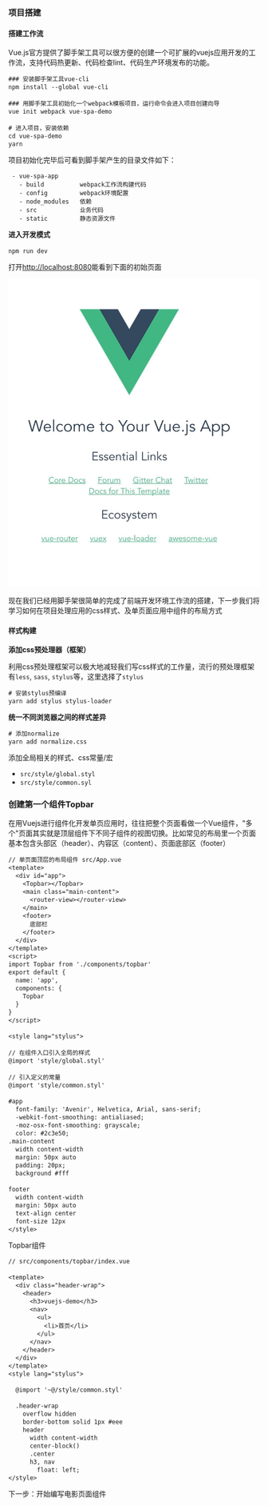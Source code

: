 ### 项目搭建

#### 搭建工作流

Vue.js官方提供了脚手架工具可以很方便的创建一个可扩展的vuejs应用开发的工作流，支持代码热更新、代码检查lint、代码生产环境发布的功能。

```
### 安装脚手架工具vue-cli
npm install --global vue-cli

### 用脚手架工具初始化一个webpack模板项目，运行命令会进入项目创建向导
vue init webpack vue-spa-demo

# 进入项目，安装依赖
cd vue-spa-demo
yarn 
```
项目初始化完毕后可看到脚手架产生的目录文件如下：

```
 - vue-spa-app
   - build          webpack工作流构建代码
   - config         webpack环境配置
   - node_modules   依赖
   - src            业务代码
   - static         静态资源文件
```

**进入开发模式**

`npm run dev`

打开[http://localhost:8080](http://localhost:8080)能看到下面的初始页面

![http://localhost:8080](./image/prepare01.jpg)

现在我们已经用脚手架很简单的完成了前端开发环境工作流的搭建，下一步我们将学习如何在项目处理应用的css样式、及单页面应用中组件的布局方式

#### 样式构建

**添加css预处理器（框架）**

利用css预处理框架可以极大地减轻我们写css样式的工作量，流行的预处理框架有`less`, `sass`, `stylus`等，这里选择了`stylus`

```
# 安装stylus预编译
yarn add stylus stylus-loader
```

**统一不同浏览器之间的样式差异**

```
# 添加normalize
yarn add normalize.css
```
添加全局相关的样式、css常量/宏

-  `src/style/global.styl`
-  `src/style/common.syl`

### 创建第一个组件Topbar

在用Vuejs进行组件化开发单页应用时，往往把整个页面看做一个Vue组件，"多个"页面其实就是顶层组件下不同子组件的视图切换。比如常见的布局里一个页面基本包含头部区（header）、内容区（content）、页面底部区（footer）

```
// 单页面顶层的布局组件 src/App.vue
<template>
  <div id="app">
    <Topbar></Topbar>
    <main class="main-content">
      <router-view></router-view>
    </main>
    <footer>
      底部栏
    </footer>
  </div>
</template>
<script>
import Topbar from './components/topbar'
export default {
  name: 'app',
  components: {
    Topbar
  }
}
</script>

<style lang="stylus">

// 在组件入口引入全局的样式
@import 'style/global.styl'

// 引入定义的常量
@import 'style/common.styl'

#app
  font-family: 'Avenir', Helvetica, Arial, sans-serif;
  -webkit-font-smoothing: antialiased;
  -moz-osx-font-smoothing: grayscale;
  color: #2c3e50;
.main-content
  width content-width
  margin: 50px auto
  padding: 20px;
  background #fff

footer
  width content-width
  margin: 50px auto
  text-align center
  font-size 12px
</style>

```


Topbar组件

```
// src/components/topbar/index.vue

<template>
  <div class="header-wrap">
    <header>
      <h3>vuejs-demo</h3>
      <nav>
        <ul>
          <li>首页</li>
        </ul>
      </nav>
    </header>
  </div>
</template>
<style lang="stylus">

  @import '~@/style/common.styl'

  .header-wrap
    overflow hidden
    border-bottom solid 1px #eee
    header
      width content-width
      center-block()
      .center
      h3, nav
        float: left;
</style>

```

下一步：开始编写电影页面组件

